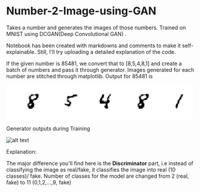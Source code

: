 # Number-2-Image-using-GAN
Takes a number and generates the images of those numbers. Trained on MNIST using DCGAN(Deep Convolutional GAN) .

Notebook has been created with markdowns and comments to make it self-explainable. Still, I'll try uploading a detailed explanation of the code.

If the given number is 85481, we convert that to [8,5,4,8,1] and create a batch of numbers and pass it through generator. Images generated for each number are stitched through matplotlib. Output for 85481 is 

![alt text](https://github.com/Murali81/Number-2-Image-using-GAN/blob/master/images_numb_Gan_mse_sftmx_cc_cc/output_img.PNG)

Generator outputs during Training

![alt text](https://github.com/Murali81/Number-2-Images-using-GAN/blob/master/images_numb_Gan_mse_sftmx_cc_cc/output_gif.gif)

Explanation:

The major difference you'll find here is the **Discriminator** part, i.e instead of classifying the image as real/fake, it classifies the image into real (10 classes)/ fake. Number of classes for the model are changed from 2 (real, fake) to 11 (0,1,2,...,9, fake)
